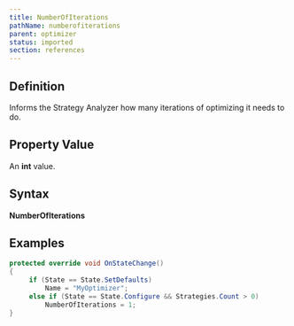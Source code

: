 ```yaml
---
title: NumberOfIterations
pathName: numberofiterations
parent: optimizer
status: imported
section: references
---
```


## Definition

Informs the Strategy Analyzer how many iterations of optimizing it needs to do.

## Property Value

An **int** value.

## Syntax

**NumberOfIterations**

## Examples

```csharp
protected override void OnStateChange()
{
     if (State == State.SetDefaults)
         Name = "MyOptimizer";
     else if (State == State.Configure && Strategies.Count > 0)
         NumberOfIterations = 1;
}
```

